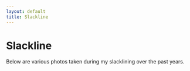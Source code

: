 ```yaml
---
layout: default
title: Slackline
---
```

<div class="featured">
   <h1 class="page-title">
      Slackline
   </h1>
</div>

Below are various photos taken during my slacklining over the past years.

<div class="featured">   
 <meta http-equiv="refresh" content="0; url=https://drive.google.com/open?id=1qln1zqGCvBXNr5x-nIYzWUKvFktDxXrF" />
</div>
